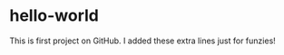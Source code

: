 hello-world
===========

This is first project on GitHub.
I added these extra lines just for
funzies!

